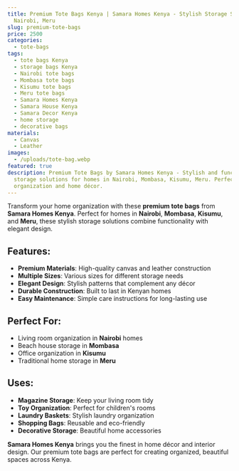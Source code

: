 ```yaml
---
title: Premium Tote Bags Kenya | Samara Homes Kenya - Stylish Storage Solutions
  Nairobi, Meru
slug: premium-tote-bags
price: 2500
categories:
  - tote-bags
tags:
  - tote bags Kenya
  - storage bags Kenya
  - Nairobi tote bags
  - Mombasa tote bags
  - Kisumu tote bags
  - Meru tote bags
  - Samara Homes Kenya
  - Samara House Kenya
  - Samara Decor Kenya
  - home storage
  - decorative bags
materials:
  - Canvas
  - Leather
images:
  - /uploads/tote-bag.webp
featured: true
description: Premium Tote Bags by Samara Homes Kenya - Stylish and functional
  storage solutions for homes in Nairobi, Mombasa, Kisumu, Meru. Perfect for
  organization and home décor.
---
```

Transform your home organization with these **premium tote bags** from **Samara Homes Kenya**. Perfect for homes in **Nairobi**, **Mombasa**, **Kisumu**, and **Meru**, these stylish storage solutions combine functionality with elegant design.

## Features:
- **Premium Materials**: High-quality canvas and leather construction
- **Multiple Sizes**: Various sizes for different storage needs
- **Elegant Design**: Stylish patterns that complement any décor
- **Durable Construction**: Built to last in Kenyan homes
- **Easy Maintenance**: Simple care instructions for long-lasting use

## Perfect For:
- Living room organization in **Nairobi** homes
- Beach house storage in **Mombasa**
- Office organization in **Kisumu**
- Traditional home storage in **Meru**

## Uses:
- **Magazine Storage**: Keep your living room tidy
- **Toy Organization**: Perfect for children's rooms
- **Laundry Baskets**: Stylish laundry organization
- **Shopping Bags**: Reusable and eco-friendly
- **Decorative Storage**: Beautiful home accessories

**Samara Homes Kenya** brings you the finest in home décor and interior design. Our premium tote bags are perfect for creating organized, beautiful spaces across Kenya.
